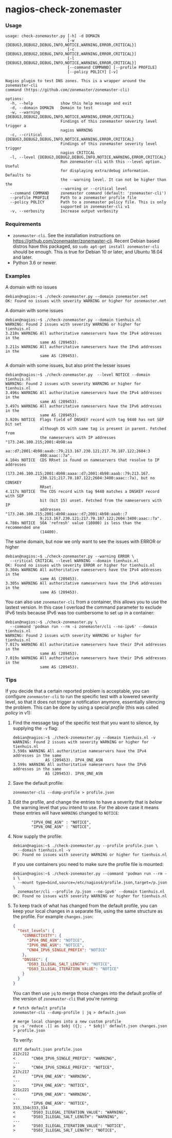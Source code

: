 # nagios-check-zonemaster

### Usage

```console
usage: check-zonemaster.py [-h] -d DOMAIN
                           [-w {DEBUG3,DEBUG2,DEBUG,INFO,NOTICE,WARNING,ERROR,CRITICAL}]
                           [-c {DEBUG3,DEBUG2,DEBUG,INFO,NOTICE,WARNING,ERROR,CRITICAL}]
                           [-l {DEBUG3,DEBUG2,DEBUG,INFO,NOTICE,WARNING,ERROR,CRITICAL}]
                           [--command COMMAND] [--profile PROFILE]
                           [--policy POLICY] [-v]

Nagios plugin to test DNS zones. This is a wrapper around the zonemaster-cli
command (https://github.com/zonemaster/zonemaster-cli)

options:
  -h, --help            show this help message and exit
  -d, --domain DOMAIN   Domain to test
  -w, --warning {DEBUG3,DEBUG2,DEBUG,INFO,NOTICE,WARNING,ERROR,CRITICAL}
                        Findings of this zonemaster severity level trigger a
                        nagios WARNING
  -c, --critical {DEBUG3,DEBUG2,DEBUG,INFO,NOTICE,WARNING,ERROR,CRITICAL}
                        Findings of this zonemaster severity level trigger
                        nagios CRITICAL
  -l, --level {DEBUG3,DEBUG2,DEBUG,INFO,NOTICE,WARNING,ERROR,CRITICAL}
                        Run zonemaster-cli with this --level option. Useful
                        for displaying extra/debug information. Defaults to
                        the --warning level. It can not be higher than the
                        --warning or --critical level
  --command COMMAND     zonemaster command (default: 'zonemaster-cli')
  --profile PROFILE     Path to a zonemaster profile file
  --policy POLICY       Path to a zonemaster policy file. This is only
                        supported in zonemaster-cli v1
  -v, --verbosity       Increase output verbosity
```

### Requirements

* `zonemaster-cli`. See the installation instructions on
  https://github.com/zonemaster/zonemaster-cli. Recent Debian based distros have
  this packaged, so `sudo apt-get install zonemaster-cli` should be enough. This
  is true for Debian 10 or later, and Ubuntu 18.04 and later.
* Python 3.6 or newer.

### Examples

A domain with no issues

```console
debian@nagios:~$ ./check-zonemaster.py --domain zonemaster.net
OK: Found no issues with severity WARNING or higher for zonemaster.net
```

A domain with some issues

```console
debian@nagios:~$ ./check-zonemaster.py --domain tienhuis.nl
WARNING: Found 2 issues with severity WARNING or higher for tienhuis.nl
3.210s WARNING All authoritative nameservers have the IPv4 addresses in the
               same AS (209453).
3.211s WARNING All authoritative nameservers have the IPv6 addresses in the
               same AS (209453).
```

A domain with some issues, but also print the lesser issues

```
debian@nagios:~$ ./check-zonemaster.py  --level NOTICE --domain tienhuis.nl
WARNING: Found 2 issues with severity WARNING or higher for tienhuis.nl
3.496s WARNING All authoritative nameservers have the IPv4 addresses in the
               same AS (209453).
3.497s WARNING All authoritative nameservers have the IPv6 addresses in the
               same AS (209453).
3.920s NOTICE  Flags field of DNSKEY record with tag 9440 has not SEP bit set
               although DS with same tag is present in parent. Fetched from
               the nameservers with IP addresses "173.246.100.215;2001:4b98:aa
               aa::d7;2001:4b98:aaab::79;213.167.230.121;217.70.187.122;2604:3
               400:aaac::7a".
4.104s NOTICE  CDS RRset is found on nameservers that resolve to IP addresses
               (173.246.100.215;2001:4b98:aaaa::d7;2001:4b98:aaab::79;213.167.
               230.121;217.70.187.122;2604:3400:aaac::7a), but no CDNSKEY
               RRset.
4.117s NOTICE  The CDS record with tag 9440 matches a DNSKEY record with SEP
               bit (bit 15) unset. Fetched from the nameservers with IP
               addresses "173.246.100.215;2001:4b98:aaaa::d7;2001:4b98:aaab::7
               9;213.167.230.121;217.70.187.122;2604:3400:aaac::7a".
4.788s NOTICE  SOA 'refresh' value (10800) is less than the recommended one
               (14400).
```

The same domain, but now we only want to see the issues with ERROR or higher

```console
debian@nagios:~$ ./check-zonemaster.py --warning ERROR \
  --critical CRITICAL --level WARNING --domain tienhuis.nl
OK: Found no issues with severity ERROR or higher for tienhuis.nl
3.304s WARNING All authoritative nameservers have the IPv4 addresses in the
               same AS (209453).
3.305s WARNING All authoritative nameservers have the IPv6 addresses in the
               same AS (209453).
```

You can also use `zonemaster-cli` from a container, this allows you to use the
lastest version. In this case I overload the command parameter to exclude IPv6
tests because IPv6 was too cumbersome to set up in a container:

```console
debian@nagios:~$ ./check-zonemaster.py \
  --command 'podman run --rm -i zonemaster/cli --no-ipv6' --domain tienhuis.nl
WARNING: Found 2 issues with severity WARNING or higher for tienhuis.nl
7.017s WARNING All authoritative nameservers have their IPv4 addresses in the
               same AS (209453).
7.019s WARNING All authoritative nameservers have their IPv6 addresses in the
               same AS (209453).
```

### Tips

If you decide that a certain reported problem is acceptable, you can configure
`zonemaster-cli` to run the specific test with a lowered severity level, so
that it does not trigger a notification anymore, essentially silencing the
problem. This can be done by using a special *profile* (this was called
*policy* in v1):

1. Find the message tag of the specific test that you want to silence, by
   supplying the `-v` flag:

   ```console
   debian@nagios:~$ ./check-zonemaster.py --domain tienhuis.nl -v
   WARNING: Found 2 issues with severity WARNING or higher for tienhuis.nl
   3.598s WARNING All authoritative nameservers have the IPv4 addresses in the same
                 AS (209453). IPV4_ONE_ASN
   3.599s WARNING All authoritative nameservers have the IPv6 addresses in the same
                 AS (209453). IPV6_ONE_ASN
   ```

1. Save the default profile:

   ```console
   zonemaster-cli --dump-profile > profile.json
   ```

1. Edit the profile, and change the entries to have a severity that is *below*
   the warning level that you intend to use. For the above case it means these
   entries will have `WARNING` changed to `NOTICE`:

   ```console
           "IPV4_ONE_ASN" : "NOTICE",
           "IPV6_ONE_ASN" : "NOTICE",
   ```

1. Now supply the profile:

   ```console
   debian@nagios:~$ ./check-zonemaster.py --profile profile.json \
     --domain tienhuis.nl -v
   OK: Found no issues with severity WARNING or higher for tienhuis.nl
   ```

   If you use containers you need to make sure the profile file is mounted:

   ```console
   debian@nagios:~$ ./check-zonemaster.py --command 'podman run --rm -i \
     --mount type=bind,source=/etc/nagios4/profile.json,target=/p.json \
     zonemaster/cli --profile /p.json --no-ipv6' --domain tienhuis.nl
   OK: Found no issues with severity WARNING or higher for tienhuis.nl
   ```

1. To keep track of what has changed from the default profile, you can keep your
   local changes in a separate file, using the same structure as the profile.
   For example `changes.json`:

   ```json
   {
     "test_levels": {
       "CONNECTIVITY": {
         "IPV4_ONE_ASN": "NOTICE",
         "IPV6_ONE_ASN": "NOTICE",
         "CN04_IPV6_SINGLE_PREFIX": "NOTICE"
       },
       "DNSSEC": {
         "DS03_ILLEGAL_SALT_LENGTH": "NOTICE",
         "DS03_ILLEGAL_ITERATION_VALUE": "NOTICE"
       }
     }
   }
   ```

   You can then use `jq` to merge those changes into the default profile of the
   version of `zonemaster-cli` that you're running:

   ```shell
   # fetch default profile
   zonemaster-cli --dump-profile | jq > default.json

   # merge local changes into a new custom profile
   jq -s 'reduce .[] as $obj ({}; . * $obj)' default.json changes.json > profile.json
   ```

   To verify:

   ```console
   diff default.json profile.json
   212c212
   <       "CN04_IPV6_SINGLE_PREFIX": "WARNING",
   ---
   >       "CN04_IPV6_SINGLE_PREFIX": "NOTICE",
   217c217
   <       "IPV4_ONE_ASN": "WARNING",
   ---
   >       "IPV4_ONE_ASN": "NOTICE",
   221c221
   <       "IPV6_ONE_ASN": "WARNING",
   ---
   >       "IPV6_ONE_ASN": "NOTICE",
   333,334c333,334
   <       "DS03_ILLEGAL_ITERATION_VALUE": "WARNING",
   <       "DS03_ILLEGAL_SALT_LENGTH": "WARNING",
   ---
   >       "DS03_ILLEGAL_ITERATION_VALUE": "NOTICE",
   >       "DS03_ILLEGAL_SALT_LENGTH": "NOTICE",
   ```